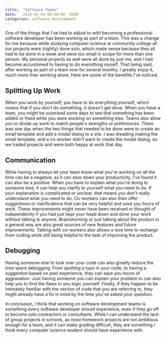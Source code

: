 ```yaml
---
title:  "Software Teams"
date:   2016-02-03 08:50:00 -0500
categories: software-development
---
```

One of the things that I've had to adjust to with becoming a professional software developer has been working as part of a team. This was a change for me because while studying computer science at community college all our projects were (rightly) done solo, which made sense because they all had to be done in a week and were too small in scope for more than one person. My personal projects as well were all done by just me, and I had become accustomed to having to do everything myself. That being said, after working as part of a team now for several months, I greatly enjoy it, much more than working alone. Here are some of the benefits I've noticed.

## Splitting Up Work

When you work by yourself, you have to do everything yourself, which means that if you don't do something, it doesn't get done. When you have a team, you might be surprised some days to see that something has been added or fixed while you were working on something else. Teams also allow you to divide up work to match people's strengths or preferences. There was one day when the two things that needed to be done were to create an email template and add a modal dialog to a site. I was dreading making the email template, and a co-worker didn't want to create the modal dialog, so we traded projects and were both happy at work that day.

## Communication

While having to always let your team know what you're working on all the time can be a negative, as it can slow down your productivity, I've found it can also be a positive. When you have to explain what you're doing to someone else, it can help you clarify to yourself what you need to do. If your explanation is complicated or unclear, that means you don't really understand what you need to do. Co-workers can also then offer suggestions or clarifications that can be very helpful and save you hours of work. These improvements might never have been received or thought of independently if you had just kept your head down and done your work without talking to anyone. Brainstorming or just talking about the product in a general way are also great sources of new features and future improvements. Talking with co-workers also allows a nice time to recharge from coding while still being helpful to the task of improving the product.

## Debugging

Having someone else to look over your code can also greatly reduce the time spent debugging. From spotting a typo in your code, to having a suggestion based on past experience, they can save you hours of aggravation. Just having someone you can explain your problem to can also help you to find the flaws in you logic yourself. Finally, if they happen to be intimately familiar with the section of code that you are referring to, they might already have a fix in mind by the time you've asked your question.

In conclusion, I think that working on software development teams is something every software developer should experience, even if they go off to become solo contractors or consultants. While I can understand the lack of group projects in schools, as most homework projects are not ambitious enough for a team, and it can make grading difficult, they are something I think every computer science student should have experience with.